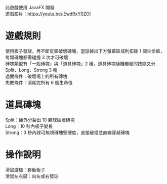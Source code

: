 此遊戲使用 JavaFX 開發\
遊戲影片：https://youtu.be/iEwdRxY0ZOI
# 遊戲規則
使用板子發球，再不斷反彈破壞磚塊，當球掉出下方螢幕區域則扣除 1 個生命值，每顆磚塊都需碰撞 3 次才可破壞\
磚塊類型有「一般磚塊」與「道具磚塊」2 種，道具磚塊隨機觸發的技能又分 Split、Long、Strong 3 種\
過關條件：破壞場上的所有磚塊\
失敗條件：消耗完所有 6 個生命值
# 道具磚塊
Split：額外分裂出 10 顆球破壞磚塊\
Long：10 秒內板子變長\
Strong：3 秒內球可無視磚塊堅硬度，直接破壞並直線穿越磚塊
# 操作說明
滑鼠游標：移動板子\
滑鼠左右鍵：向左或右發球
